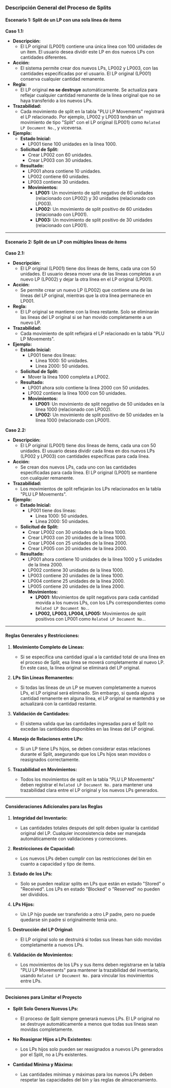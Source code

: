 ### Descripción General del Proceso de Splits

#### Escenario 1: Split de un LP con una sola línea de ítems

**Caso 1.1:**

- **Descripción:**
  - El LP original (LP001) contiene una única línea con 100 unidades de un ítem. El usuario desea dividir este LP en dos nuevos LPs con cantidades diferentes.
- **Acción:**
  - El sistema permite crear dos nuevos LPs, LP002 y LP003, con las cantidades especificadas por el usuario. El LP original (LP001) conserva cualquier cantidad remanente.
- **Regla:**
  - El LP original **no se destruye** automáticamente. Se actualiza para reflejar cualquier cantidad remanente de la línea original que no se haya transferido a los nuevos LPs.
- **Trazabilidad:**
  - Cada movimiento de split en la tabla "PLU LP Movements" registrará el LP relacionado. Por ejemplo, LP002 y LP003 tendrán un movimiento de tipo "Split" con el LP original (LP001) como `Related LP Document No.`, y viceversa.
- **Ejemplo:**
  - **Estado Inicial:**
    - LP001 tiene 100 unidades en la línea 1000.
  - **Solicitud de Split:**
    - Crear LP002 con 60 unidades.
    - Crear LP003 con 30 unidades.
  - **Resultado:**
    - LP001 ahora contiene 10 unidades.
    - LP002 contiene 60 unidades.
    - LP003 contiene 30 unidades.
    - **Movimientos:**
      - **LP001:** Un movimiento de split negativo de 60 unidades (relacionado con LP002) y 30 unidades (relacionado con LP003).
      - **LP002:** Un movimiento de split positivo de 60 unidades (relacionado con LP001).
      - **LP003:** Un movimiento de split positivo de 30 unidades (relacionado con LP001).

---

#### Escenario 2: Split de un LP con múltiples líneas de ítems

**Caso 2.1:**

- **Descripción:**
  - El LP original (LP001) tiene dos líneas de ítems, cada una con 50 unidades. El usuario desea mover una de las líneas completas a un nuevo LP (LP002) y dejar la otra línea en el LP original (LP001).
- **Acción:**
  - Se permite crear un nuevo LP (LP002) que contiene una de las líneas del LP original, mientras que la otra línea permanece en LP001.
- **Regla:**
  - El LP original se mantiene con la línea restante. Solo se eliminarán las líneas del LP original si se han movido completamente a un nuevo LP.
- **Trazabilidad:**
  - Cada movimiento de split reflejará el LP relacionado en la tabla "PLU LP Movements". 
- **Ejemplo:**
  - **Estado Inicial:**
    - LP001 tiene dos líneas:
      - Línea 1000: 50 unidades.
      - Línea 2000: 50 unidades.
  - **Solicitud de Split:**
    - Mover la línea 1000 completa a LP002.
  - **Resultado:**
    - LP001 ahora solo contiene la línea 2000 con 50 unidades.
    - LP002 contiene la línea 1000 con 50 unidades.
    - **Movimientos:**
      - **LP001:** Un movimiento de split negativo de 50 unidades en la línea 1000 (relacionado con LP002).
      - **LP002:** Un movimiento de split positivo de 50 unidades en la línea 1000 (relacionado con LP001).

**Caso 2.2:**

- **Descripción:**
  - El LP original (LP001) tiene dos líneas de ítems, cada una con 50 unidades. El usuario desea dividir cada línea en dos nuevos LPs (LP002 y LP003) con cantidades específicas para cada línea.
- **Acción:**
  - Se crean dos nuevos LPs, cada uno con las cantidades especificadas para cada línea. El LP original (LP001) se mantiene con cualquier remanente.
- **Trazabilidad:**
  - Los movimientos de split reflejarán los LPs relacionados en la tabla "PLU LP Movements".
- **Ejemplo:**
  - **Estado Inicial:**
    - LP001 tiene dos líneas:
      - Línea 1000: 50 unidades.
      - Línea 2000: 50 unidades.
  - **Solicitud de Split:**
    - Crear LP002 con 30 unidades de la línea 1000.
    - Crear LP003 con 20 unidades de la línea 1000.
    - Crear LP004 con 25 unidades de la línea 2000.
    - Crear LP005 con 20 unidades de la línea 2000.
  - **Resultado:**
    - LP001 ahora contiene 10 unidades de la línea 1000 y 5 unidades de la línea 2000.
    - LP002 contiene 30 unidades de la línea 1000.
    - LP003 contiene 20 unidades de la línea 1000.
    - LP004 contiene 25 unidades de la línea 2000.
    - LP005 contiene 20 unidades de la línea 2000.
    - **Movimientos:**
      - **LP001:** Movimientos de split negativos para cada cantidad movida a los nuevos LPs, con los LPs correspondientes como `Related LP Document No.`.
      - **LP002, LP003, LP004, LP005:** Movimientos de split positivos con LP001 como `Related LP Document No.`.

---

#### Reglas Generales y Restricciones:

1. **Movimiento Completo de Líneas:**
   - Si se especifica una cantidad igual a la cantidad total de una línea en el proceso de Split, esa línea se moverá completamente al nuevo LP. En este caso, la línea original se eliminará del LP original.

2. **LPs Sin Líneas Remanentes:**
   - Si todas las líneas de un LP se mueven completamente a nuevos LPs, el LP original será eliminado. Sin embargo, si queda alguna cantidad remanente en alguna línea, el LP original se mantendrá y se actualizará con la cantidad restante.

3. **Validación de Cantidades:**
   - El sistema valida que las cantidades ingresadas para el Split no excedan las cantidades disponibles en las líneas del LP original.

4. **Manejo de Relaciones entre LPs:**
   - Si un LP tiene LPs hijos, se deben considerar estas relaciones durante el Split, asegurando que los LPs hijos sean movidos o reasignados correctamente.

5. **Trazabilidad en Movimientos:**
   - Todos los movimientos de split en la tabla "PLU LP Movements" deben registrar el `Related LP Document No.` para mantener una trazabilidad clara entre el LP original y los nuevos LPs generados.

---

#### Consideraciones Adicionales para las Reglas

1. **Integridad del Inventario:**
   - Las cantidades totales después del split deben igualar la cantidad original del LP. Cualquier inconsistencia debe ser manejada automáticamente con validaciones y correcciones.

2. **Restricciones de Capacidad:**
   - Los nuevos LPs deben cumplir con las restricciones del bin en cuanto a capacidad y tipo de ítems.

3. **Estado de los LPs:**
   - Solo se pueden realizar splits en LPs que están en estado "Stored" o "Received". Los LPs en estado "Blocked" o "Reserved" no pueden ser divididos.

4. **LPs Hijos:**
   - Un LP hijo puede ser transferido a otro LP padre, pero no puede quedarse sin padre si originalmente tenía uno.

5. **Destrucción del LP Original:**
   - El LP original solo se destruirá si todas sus líneas han sido movidas completamente a nuevos LPs.

6. **Validación de Movimientos:**
   - Los movimientos de los LPs y sus ítems deben registrarse en la tabla "PLU LP Movements" para mantener la trazabilidad del inventario, usando `Related LP Document No.` para vincular los movimientos entre LPs.

---

#### Decisiones para Limitar el Proyecto

- **Split Solo Genera Nuevos LPs:**
  - El proceso de Split siempre generará nuevos LPs. El LP original no se destruye automáticamente a menos que todas sus líneas sean movidas completamente.

- **No Reasignar Hijos a LPs Existentes:**
  - Los LPs hijos solo pueden ser reasignados a nuevos LPs generados por el Split, no a LPs existentes.

- **Cantidad Mínima y Máxima:**
  - Las cantidades mínimas y máximas para los nuevos LPs deben respetar las capacidades del bin y las reglas de almacenamiento.
